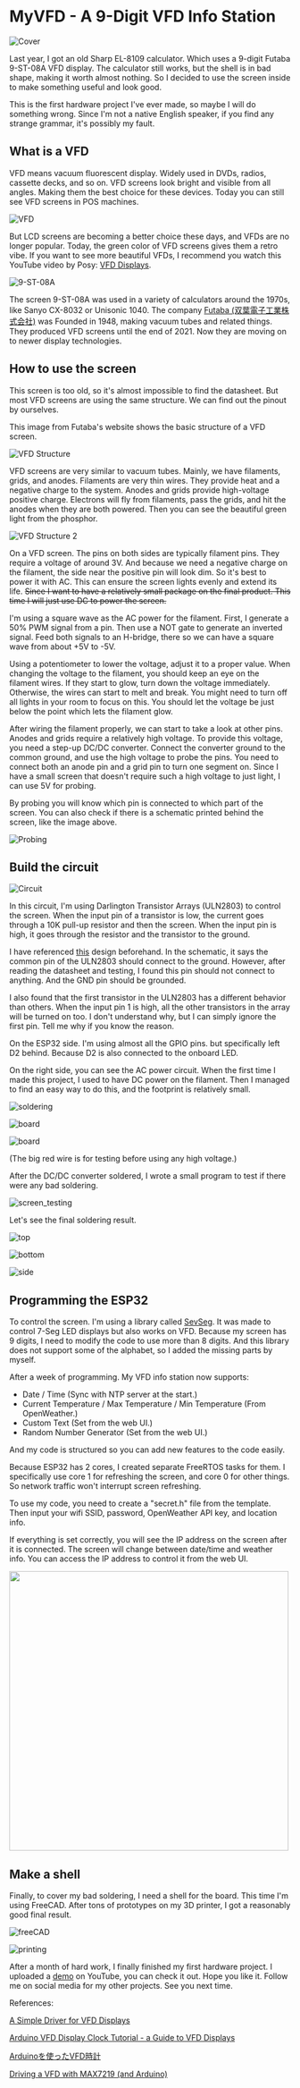 # MyVFD - A 9-Digit VFD Info Station

![Cover](Assets/cover.jpeg)

Last year, I got an old Sharp EL-8109 calculator. Which uses a 9-digit Futaba 9-ST-08A VFD display. The calculator still works, but the shell is in bad shape, making it worth almost nothing. So I decided to use the screen inside to make something useful and look good.

This is the first hardware project I've ever made, so maybe I will do something wrong. Since I'm not a native English speaker, if you find any strange grammar, it's possibly my fault.

## What is a VFD

VFD means vacuum fluorescent display. Widely used in DVDs, radios, cassette decks, and so on. VFD screens look bright and visible from all angles. Making them the best choice for these devices. Today you can still see VFD screens in POS machines.

![VFD](https://d21xsz2za2b5mz.cloudfront.net/5416/2918/9750/prod_module_10.gif)

But LCD screens are becoming a better choice these days, and VFDs are no longer popular. Today, the green color of VFD screens gives them a retro vibe. If you want to see more beautiful VFDs, I recommend you watch this YouTube video by Posy: [VFD Displays](https://www.youtube.com/watch?v=PkPSDOjhxwM).

![9-ST-08A](Assets/9-ST-08A.jpeg)

The screen 9-ST-08A was used in a variety of calculators around the 1970s, like Sanyo CX-8032 or Unisonic 1040. The company [Futaba (双葉電子工業株式会社)](https://www.futaba.co.jp/product/vfd) was Founded in 1948, making vacuum tubes and related things. They produced VFD screens until the end of 2021. Now they are moving on to newer display technologies.

## How to use the screen

This screen is too old, so it's almost impossible to find the datasheet. But most VFD screens are using the same structure. We can find out the pinout by ourselves.

This image from Futaba's website shows the basic structure of a VFD screen.

![VFD Structure](https://d21xsz2za2b5mz.cloudfront.net/7916/1916/2375/vinfo_vfd01.jpeg)

VFD screens are very similar to vacuum tubes. Mainly, we have filaments, grids, and anodes. Filaments are very thin wires. They provide heat and a negative charge to the system. Anodes and grids provide high-voltage positive charge. Electrons will fly from filaments, pass the grids, and hit the anodes when they are both powered. Then you can see the beautiful green light from the phosphor.

![VFD Structure 2](https://d21xsz2za2b5mz.cloudfront.net/2416/1916/2373/vinfo_genri01.jpeg)

On a VFD screen. The pins on both sides are typically filament pins. They require a voltage of around 3V. And because we need a negative charge on the filament, the side near the positive pin will look dim. So it's best to power it with AC. This can ensure the screen lights evenly and extend its life. ~~Since I want to have a relatively small package on the final product. This time I will just use DC to power the screen.~~

I'm using a square wave as the AC power for the filament. First, I generate a 50% PWM signal from a pin. Then use a NOT gate to generate an inverted signal. Feed both signals to an H-bridge, there so we can have a square wave from about +5V to -5V.

Using a potentiometer to lower the voltage, adjust it to a proper value. When changing the voltage to the filament, you should keep an eye on the filament wires. If they start to glow, turn down the voltage immediately. Otherwise, the wires can start to melt and break. You might need to turn off all lights in your room to focus on this. You should let the voltage be just below the point which lets the filament glow.

After wiring the filament properly, we can start to take a look at other pins. Anodes and grids require a relatively high voltage. To provide this voltage, you need a step-up DC/DC converter. Connect the converter ground to the common ground, and use the high voltage to probe the pins. You need to connect both an anode pin and a grid pin to turn one segment on. Since I have a small screen that doesn't require such a high voltage to just light, I can use 5V for probing.

By probing you will know which pin is connected to which part of the screen. You can also check if there is a schematic printed behind the screen, like the image above.

![Probing](Assets/probing.jpeg)


## Build the circuit

![Circuit](Assets/circuit.jpeg)

In this circuit, I'm using Darlington Transistor Arrays (ULN2803) to control the screen. When the input pin of a transistor is low, the current goes through a 10K pull-up resistor and then the screen. When the input pin is high, it goes through the resistor and the transistor to the ground.

I have referenced [this](https://www.instructables.com/A-Simple-Driver-for-VFD-Displays/) design beforehand. In the schematic, it says the common pin of the ULN2803 should connect to the ground. However, after reading the datasheet and testing, I found this pin should not connect to anything. And the GND pin should be grounded.

I also found that the first transistor in the ULN2803 has a different behavior than others. When the input pin 1 is high, all the other transistors in the array will be turned on too. I don't understand why, but I can simply ignore the first pin. Tell me why if you know the reason.

On the ESP32 side. I'm using almost all the GPIO pins. but specifically left D2 behind. Because D2 is also connected to the onboard LED.

On the right side, you can see the AC power circuit. When the first time I made this project, I used to have DC power on the filament. Then I managed to find an easy way to do this, and the footprint is relatively small.

![soldering](Assets/soldering.jpeg)

![board](Assets/board.jpeg)

![board](Assets/board2.jpeg)

(The big red wire is for testing before using any high voltage.)

After the DC/DC converter soldered, I wrote a small program to test if there were any bad soldering. 

![screen_testing](Assets/screen_testing.gif)

Let's see the final soldering result.

![top](Assets/top.jpeg)

![bottom](Assets/bottom.jpeg)

![side](Assets/side.jpeg)

## Programming the ESP32

To control the screen. I'm using a library called [SevSeg](https://github.com/DeanIsMe/SevSeg). It was made to control 7-Seg LED displays but also works on VFD. Because my screen has 9 digits, I need to modify the code to use more than 8 digits. And this library does not support some of the alphabet, so I added the missing parts by myself.

After a week of programming. My VFD info station now supports:

- Date / Time (Sync with NTP server at the start.)
- Current Temperature / Max Temperature / Min Temperature (From OpenWeather.)
- Custom Text (Set from the web UI.)
- Random Number Generator (Set from the web UI.)

And my code is structured so you can add new features to the code easily.

Because ESP32 has 2 cores, I created separate FreeRTOS tasks for them. I specifically use core 1 for refreshing the screen, and core 0 for other things. So network traffic won't interrupt screen refreshing.

To use my code, you need to create a "secret.h" file from the template. Then input your wifi SSID, password, OpenWeather API key, and location info.

If everything is set correctly, you will see the IP address on the screen after it is connected. The screen will change between date/time and weather info. You can access the IP address to control it from the web UI. 

<img src="Assets/webUI.jpeg" width=500 />

## Make a shell

Finally, to cover my bad soldering, I need a shell for the board. This time I'm using FreeCAD. After tons of prototypes on my 3D printer, I got a reasonably good final result.

![freeCAD](Assets/freeCAD.jpeg)

![printing](Assets/printing.gif)

After a month of hard work, I finally finished my first hardware project. I uploaded a [demo](https://www.youtube.com/watch?v=nbPkMLYwmgs) on YouTube, you can check it out. Hope you like it. Follow me on social media for my other projects. See you next time.

References:

[A Simple Driver for VFD Displays](https://www.instructables.com/A-Simple-Driver-for-VFD-Displays/)

[Arduino VFD Display Clock Tutorial - a Guide to VFD Displays](https://www.instructables.com/Arduino-VFD-Display-Clock-Tutorial-A-Guide-To-VFD-/)

[Arduinoを使ったVFD時計](https://elchika.com/article/81006b73-b0ff-498c-a89d-bc5b85f340b5/)

[Driving a VFD with MAX7219 (and Arduino)](https://www.hackster.io/wiresauce/driving-a-vfd-with-max7219-and-arduino-b01f0c)

